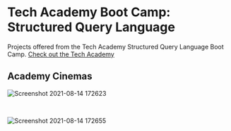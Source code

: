 # Tech Academy Boot Camp: Structured Query Language

 Projects offered from the Tech Academy Structured Query Language Boot Camp.
 [Check out the Tech Academy](https://www.learncodinganywhere.com/)

## Academy Cinemas <br/>
![Screenshot 2021-08-14 172623](https://user-images.githubusercontent.com/80072793/129459277-9a364601-b4d3-4f1a-8c0d-4ed2eb027bbe.png)

<br/>

![Screenshot 2021-08-14 172655](https://user-images.githubusercontent.com/80072793/129459316-d9e0b7d1-e7f3-41cd-bf0c-2225724ea73a.png)
